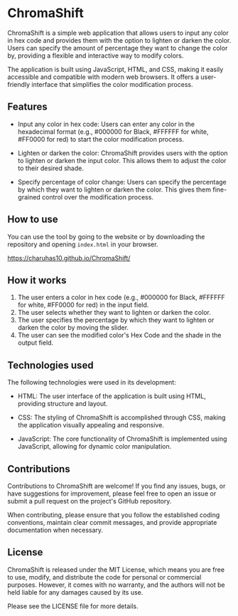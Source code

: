 # ChromaShift

ChromaShift is a simple web application that allows users to input any color in hex code and provides them with the option to lighten or darken the color. Users can specify the amount of percentage they want to change the color by, providing a flexible and interactive way to modify colors.

The application is built using JavaScript, HTML, and CSS, making it easily accessible and compatible with modern web browsers. It offers a user-friendly interface that simplifies the color modification process.

## Features

- Input any color in hex code: Users can enter any color in the hexadecimal format (e.g., #000000 for Black, #FFFFFF for white, #FF0000 for red) to start the color modification process.

- Lighten or darken the color: ChromaShift provides users with the option to lighten or darken the input color. This allows them to adjust the color to their desired shade.

- Specify percentage of color change: Users can specify the percentage by which they want to lighten or darken the color. This gives them fine-grained control over the modification process.

## How to use

You can use the tool by going to the website or by downloading the repository and opening `index.html` in your browser.

https://charuhas10.github.io/ChromaShift/

## How it works

1. The user enters a color in hex code (e.g., #000000 for Black, #FFFFFF for white, #FF0000 for red) in the input field.
2. The user selects whether they want to lighten or darken the color.
3. The user specifies the percentage by which they want to lighten or darken the color by moving the slider.
4. The user can see the modified color's Hex Code and the shade in the output field.

## Technologies used

The following technologies were used in its development:

- HTML: The user interface of the application is built using HTML, providing structure and layout.

- CSS: The styling of ChromaShift is accomplished through CSS, making the application visually appealing and responsive.

- JavaScript: The core functionality of ChromaShift is implemented using JavaScript, allowing for dynamic color manipulation.

## Contributions

Contributions to ChromaShift are welcome! If you find any issues, bugs, or have suggestions for improvement, please feel free to open an issue or submit a pull request on the project's GitHub repository.

When contributing, please ensure that you follow the established coding conventions, maintain clear commit messages, and provide appropriate documentation when necessary.

## License

ChromaShift is released under the MIT License, which means you are free to use, modify, and distribute the code for personal or commercial purposes. However, it comes with no warranty, and the authors will not be held liable for any damages caused by its use.

Please see the LICENSE file for more details.
